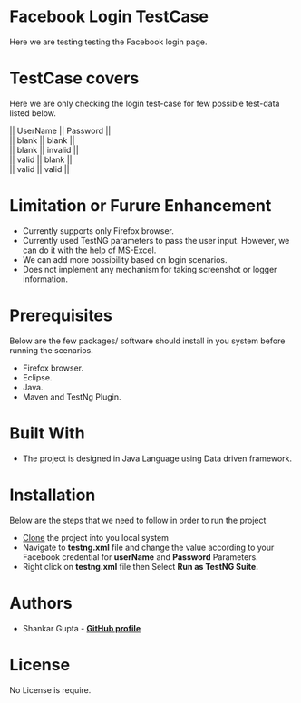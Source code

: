 # Facebook Login TestCase
Here we are testing testing the Facebook login page.

# TestCase covers
Here we are only checking the login test-case for few possible test-data listed below.

|| UserName || Password || <br>
|| blank    || blank    || <br>
|| blank    || invalid  || <br>
|| valid    || blank    || <br>
|| valid    || valid    || <br>

# Limitation or Furure Enhancement
- Currently supports only Firefox browser.
- Currently used TestNG parameters to pass the user input. However, we can do it with the help of MS-Excel. 
- We can add more possibility based on login scenarios.
- Does not implement any mechanism for taking screenshot or logger information.
 
# Prerequisites
Below are the few packages/ software should install in you system before running the scenarios.
- Firefox browser.
- Eclipse.
- Java.
- Maven and TestNg Plugin.

# Built With
- The project is designed in Java Language using Data driven framework.

# Installation
Below are the steps that we need to follow in order to run the project
 - [Clone](https://github.com/shankar5522/Assignment_LidoLearning.git) the project into you local system
 - Navigate to **testng.xml** file and change the value according to your Facebook credential for **userName** and **Password** Parameters.
 - Right click on **testng.xml** file then Select **Run as TestNG Suite.**
 
# Authors
  - Shankar Gupta - **[GitHub profile](https://github.com/shankar5522)**
  
# License
No License is require.